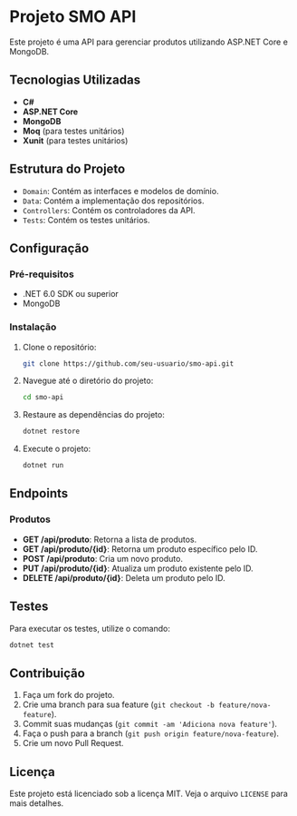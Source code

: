 # Projeto SMO API

Este projeto é uma API para gerenciar produtos utilizando ASP.NET Core e MongoDB.

## Tecnologias Utilizadas

- **C#**
- **ASP.NET Core**
- **MongoDB**
- **Moq** (para testes unitários)
- **Xunit** (para testes unitários)

## Estrutura do Projeto

- `Domain`: Contém as interfaces e modelos de domínio.
- `Data`: Contém a implementação dos repositórios.
- `Controllers`: Contém os controladores da API.
- `Tests`: Contém os testes unitários.

## Configuração

### Pré-requisitos

- .NET 6.0 SDK ou superior
- MongoDB

### Instalação

1. Clone o repositório:

    ```sh
    git clone https://github.com/seu-usuario/smo-api.git
    ```

2. Navegue até o diretório do projeto:

    ```sh
    cd smo-api
    ```

3. Restaure as dependências do projeto:

    ```sh
    dotnet restore
    ```

4. Execute o projeto:

    ```sh
    dotnet run
    ```

## Endpoints

### Produtos

- **GET /api/produto**: Retorna a lista de produtos.
- **GET /api/produto/{id}**: Retorna um produto específico pelo ID.
- **POST /api/produto**: Cria um novo produto.
- **PUT /api/produto/{id}**: Atualiza um produto existente pelo ID.
- **DELETE /api/produto/{id}**: Deleta um produto pelo ID.

## Testes

Para executar os testes, utilize o comando:

```sh
dotnet test
```

## Contribuição

1. Faça um fork do projeto.
2. Crie uma branch para sua feature (`git checkout -b feature/nova-feature`).
3. Commit suas mudanças (`git commit -am 'Adiciona nova feature'`).
4. Faça o push para a branch (`git push origin feature/nova-feature`).
5. Crie um novo Pull Request.

## Licença

Este projeto está licenciado sob a licença MIT. Veja o arquivo `LICENSE` para mais detalhes.
